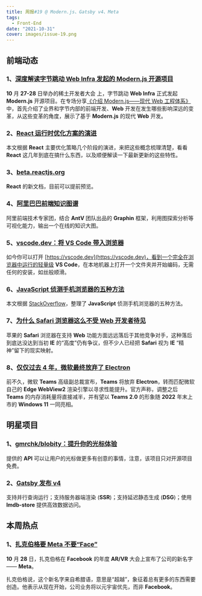 ```yaml
---
title: 周报#19 @ Modern.js、Gatsby v4、Meta
tags:
  - Front-End
date: "2021-10-31"
cover: images/issue-19.png
---
```


## 前端动态

### 1、[深度解读字节跳动 Web Infra 发起的 Modern.js 开源项⽬](https://www.infoq.cn/article/K0kN6pPlkSrz3DsLVVoA)

**10** ⽉ **27-28** ⽇举办的稀⼟开发者⼤会 上，字节跳动 **Web Infra** 正式发起 **Modern.js** 开源项⽬。在专场分享[《介绍 Modern.js——现代 Web ⼯程体系》](https://mp.weixin.qq.com/s?__biz=MzUxMzcxMzE5Ng==&mid=2247510615&idx=1&sn=3f6d6098e6e1f906e6b0c54247d9aba1&chksm=f9521f14ce259602d4410c3129dd72448881cdf7c2b21bbd9c9da1ec69a973ac38c36004bb00&scene=27#wechat_redirect)中，⾸先介绍了业界和字节内部的前端开发、**Web** 开发在发⽣哪些影响深远的变⾰，从这些变⾰的⻆度，展示了基于 **Modern.js** 的现代 **Web** 开发。

### 2、[React 运行时优化方案的演进](https://juejin.cn/post/7010539227284766751#heading-32)

本文根据 **React** 主要优化策略几个阶段的演进，来把这些概念梳理清楚，看看 **React** 这几年到底在搞什么东西，以及顺便解读一下最新更新的这些特性。

### 3、[beta.reactjs.org](https://github.com/reactjs/reactjs.org/pull/3965)

**React** 的新文档，目前可以提前预览。

### 4、[阿里巴巴前端知识图谱](https://f2e.tech/mindmap)

阿里前端技术专家团，结合 **AntV** 团队出品的 **Graphin** 框架，利用图探索分析等可视化能力，输出一个在线的知识大图。

### 5、[vscode.dev：将 VS Code 带入浏览器](https://code.visualstudio.com/blogs/2021/10/20/vscode-dev)

如今你可以打开 [https://vscode.dev](https://vscode.dev)，看到一个完全在浏览器中运行的轻量级 **VS Code**，在本地机器上打开一个文件夹并开始编码，无需任何的安装，如丝般顺滑。

### 6、[JavaScript 侦测手机浏览器的五种方法](https://www.ruanyifeng.com/blog/2021/09/detecting-mobile-browser.html)

本文根据 [StackOverflow](https://stackoverflow.com/questions/11381673/detecting-a-mobile-browser)，整理了 **JavaScript** 侦测手机浏览器的五种方法。

### 7、[为什么 Safari 浏览器这么不受 Web 开发者待见](https://www.infoq.cn/article/x30xfzH6lPtYKkY6olvX)

苹果的 **Safari** 浏览器在支持 **Web** 功能方面远远落后于其他竞争对手，这种落后到底达没达到当初 **IE** 的“高度”仍有争议，但不少人已经把 **Safari** 视为 **IE** “精神”留下的现实映射。

### 8、[仅仅过去 4 年，微软最终放弃了 Electron](https://www.infoq.cn/article/JgLZVEzvAElfBhTkPrsv)

前不久，微软 **Teams** 高级副总裁宣布，**Teams** 将放弃 **Electron**，转而匹配微软自己的 **Edge WebView2** 渲染引擎以寻求性能提升。官方声称，调整之后 **Teams** 的内存消耗量将直接减半，并有望以 **Teams 2.0** 的形象随 **2022** 年末上市的 **Windows 11** 一同亮相。

## 明星项目

### 1、[gmrchk/blobity：提升你的光标体验](https://github.com/gmrchk/blobity)

提供的 **API** 可以让用户的光标做更多有创意的事情，注意，该项目只对开源项目免费。

### 2、[Gatsby 发布 v4](https://www.gatsbyjs.com/docs/reference/release-notes/v4.0/)

支持并行查询运行；支持服务器端渲染 (**SSR**)；支持延迟静态生成 (**DSG**)；使用 **lmdb-store** 提供高效数据访问。

## 本周热点

### 1、[扎克伯格要 Meta 不要“Face”](https://www.infoq.cn/article/Zp1iOf6zrw5RuoRIcirI)

**10** 月 **28** 日，扎克伯格在 **Facebook** 的年度 **AR/VR** 大会上宣布了公司的新名字 —— **Meta**。

扎克伯格说，这个新名字来自希腊语，意思是“超越”，象征着总有更多的东西需要创造。他表示从现在开始，公司业务将以元宇宙优先，而非 **Facebook**。
